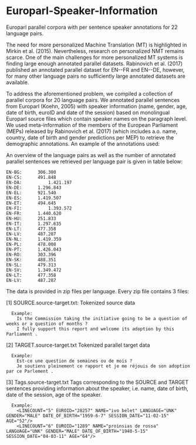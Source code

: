 # Europarl-Speaker-Information
Europarl parallel corpora with per sentence speaker annotations for 22 language pairs.

The need for more personalized Machine Translation (MT) is highlighted in Mirkin et al. (2015). Nevertheless, research on personalized NMT remains scarce. One of the main challenges for more personalized MT systems is finding large enough annotated parallel datasets. Rabinovich et al. (2017) published an annotated parallel dataset for EN--FR and EN--DE, however, for many other language pairs no sufficiently large annotated datasets are available.

To address the aforementioned problem, we compiled a collection of parallel corpora for 20 language pairs. We annotated parallel sentences from Europarl (Koehn, 2005) with speaker information (name, gender, age, date of birth, euroID and date of the session) based on monolingual Europarl source files which contain speaker names on the paragraph level. We used meta-information of the members of the European Parliament (MEPs) released by Rabinovich et al. (2017) (which includes a.o. name, country, date of birth and gender predictions per MEP) to retrieve the demographic annotations. An example of the annotations used:

An overview of the language pairs as well as the number of annotated parallel sentences we retrieved per language pair is given in table below:

    EN-BG:		306.380
    EN-CS:		491.848
    EN-DA:	        1.421.197
    EN-DE:  	1.296.843
    EN-EL:		921.540
    EN-ES:		1.419.507
    EN-ET:		494.645
    EN-FI: 	        1.393.572
    EN-FR:		1.440.620
    EN-HU:		251.833
    EN-IT:		1.297.635
    EN-LT:		477.358 
    EN-LV:		487.287	
    EN-NL:		1.419.359  
    EN-PL:		478.008  
    EN-PT:		1.426.043	  
    EN-RO:		303.396	
    EN-SK:		488.351  
    EN-SL:		479.313	
    EN-SV:		1.349.472	
    EN-LT:		477.358	
    EN-LV:		487.287	

The data is provided in zip files per language. Every zip file contains 3 files:
 
  [1] SOURCE.source-target.txt:
      Tokenized source data 
      
      Example:
        Is the Commission taking the initiative going to be a question of weeks or a question of months ?
        I fully support this report and welcome its adoption by this Parliament .

  [2] TARGET.source-target.txt
      Tokenized parallel target data
      
      Example:
        Est-ce une question de semaines ou de mois ?
        Je soutiens pleinement ce rapport et je me réjouis de son adoption par ce Parlement .

  [3] Tags.source-target.txt
      Tags corresponding to the SOURCE and TARGET sentences providing information about the speaker, i.e. name, date of birth, date of the session, age of the speaker.
      
      Example:
        <LINECOUNT="5" EUROID="28257" NAME="ivo belet" LANGUAGE="UNK" GENDER="MALE" DATE_OF_BIRTH="1959-6-7" SESSION_DATE="11-02-15" AGE="52"/>
        <LINECOUNT="6" EUROID="1289" NAME="proinsias de rossa" LANGUAGE="UNK" GENDER="MALE" DATE_OF_BIRTH="1940-5-15" SESSION_DATE="04-03-11" AGE="64"/>




